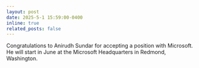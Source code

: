 ```yaml
---
layout: post
date: 2025-5-1 15:59:00-0400
inline: true
related_posts: false
---
```


Congratulations to Anirudh Sundar for accepting a position with Microsoft. He will start in June at the Microsoft Headquarters in Redmond, Washington.
